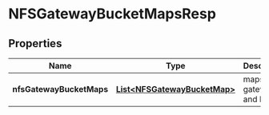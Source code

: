 # NFSGatewayBucketMapsResp

## Properties
Name | Type | Description | Notes
------------ | ------------- | ------------- | -------------
**nfsGatewayBucketMaps** | [**List&lt;NFSGatewayBucketMap&gt;**](NFSGatewayBucketMap.md) | maps of nfs gateway and bucket | 
